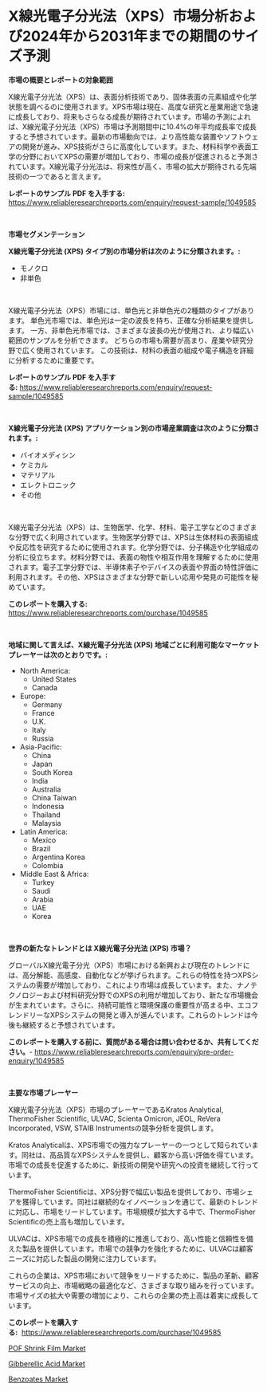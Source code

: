 <p><h1>X線光電子分光法（XPS）市場分析および2024年から2031年までの期間のサイズ予測</h1></p><p><strong>市場の概要とレポートの対象範囲</strong></p>
<p><p>X線光電子分光法（XPS）は、表面分析技術であり、固体表面の元素組成や化学状態を調べるのに使用されます。XPS市場は現在、高度な研究と産業用途で急速に成長しており、将来もさらなる成長が期待されています。市場の予測によれば、X線光電子分光法（XPS）市場は予測期間中に10.4%の年平均成長率で成長すると予想されています。最新の市場動向では、より高性能な装置やソフトウェアの開発が進み、XPS技術がさらに高度化しています。また、材料科学や表面工学の分野においてXPSの需要が増加しており、市場の成長が促進されると予測されています。X線光電子分光法は、将来性が高く、市場の拡大が期待される先端技術の一つであると言えます。</p></p>
<p><strong>レポートのサンプル PDF を入手する:</strong> <a href="https://www.reliableresearchreports.com/enquiry/request-sample/1049585">https://www.reliableresearchreports.com/enquiry/request-sample/1049585</a></p>
<p>&nbsp;</p>
<p><strong>市場セグメンテーション</strong></p>
<p><strong>X線光電子分光法 (XPS) タイプ別の市場分析は次のように分類されます。:</strong></p>
<p><ul><li>モノクロ</li><li>非単色</li></ul></p>
<p>&nbsp;</p>
<p><p>X線光電子分光法（XPS）市場には、単色光と非単色光の2種類のタイプがあります。 単色光市場では、単色光は一定の波長を持ち、正確な分析結果を提供します。 一方、非単色光市場では、さまざまな波長の光が使用され、より幅広い範囲のサンプルを分析できます。 どちらの市場も需要が高まり、産業や研究分野で広く使用されています。 この技術は、材料の表面の組成や電子構造を詳細に分析するために重要です。</p></p>
<p><strong>レポートのサンプル PDF を入手する:</strong>&nbsp;<a href="https://www.reliableresearchreports.com/enquiry/request-sample/1049585">https://www.reliableresearchreports.com/enquiry/request-sample/1049585</a></p>
<p>&nbsp;</p>
<p><strong> X線光電子分光法 (XPS) アプリケーション別の市場産業調査は次のように分類されます。:</strong></p>
<p><ul><li>バイオメディシン</li><li>ケミカル</li><li>マテリアル</li><li>エレクトロニック</li><li>その他</li></ul></p>
<p>&nbsp;</p>
<p><p>X線光電子分光法（XPS）は、生物医学、化学、材料、電子工学などのさまざまな分野で広く利用されています。生物医学分野では、XPSは生体材料の表面組成や反応性を研究するために使用されます。化学分野では、分子構造や化学組成の分析に役立ちます。材料分野では、表面の物性や相互作用を理解するために使用されます。電子工学分野では、半導体素子やデバイスの表面や界面の特性評価に利用されます。その他、XPSはさまざまな分野で新しい応用や発見の可能性を秘めています。</p></p>
<p><strong>このレポートを購入する:</strong>&nbsp; <a href="https://www.reliableresearchreports.com/purchase/1049585">https://www.reliableresearchreports.com/purchase/1049585</a></p>
<p>&nbsp;</p>
<p><strong>地域に関して言えば、X線光電子分光法 (XPS) 地域ごとに利用可能なマーケットプレーヤーは次のとおりです。:</strong></p>
<p><ul>
    <li>
        North America:
        <ul>
            <li>United States</li>
            <li>Canada</li>
        </ul>
    </li>
    <li>
        Europe:
        <ul>
            <li>Germany</li>
            <li>France</li>
            <li>U.K.</li>
            <li>Italy</li>
            <li>Russia</li>
        </ul>
    </li>
    <li>
        Asia-Pacific:
        <ul>
            <li>China</li>
            <li>Japan</li>
            <li>South Korea</li>
            <li>India</li>
            <li>Australia</li>
            <li>China Taiwan</li>
            <li>Indonesia</li>
            <li>Thailand</li>
            <li>Malaysia</li>
        </ul>
    </li>
    <li>
        Latin America:
        <ul>
            <li>Mexico</li>
            <li>Brazil</li>
            <li>Argentina Korea</li>
            <li>Colombia</li>
        </ul>
    </li>
    <li>
        Middle East & Africa:
        <ul>
            <li>Turkey</li>
            <li>Saudi</li>
            <li>Arabia</li>
            <li>UAE</li>
            <li>Korea</li>
        </ul>
    </li>
    </ul></p>
<p>&nbsp;</p>
<p><strong>世界の新たなトレンドとは X線光電子分光法 (XPS) 市場？</strong></p>
<p><p>グローバルX線光電子分光（XPS）市場における新興および現在のトレンドには、高分解能、高感度、自動化などが挙げられます。これらの特性を持つXPSシステムの需要が増加しており、これにより市場は成長しています。また、ナノテクノロジーおよび材料研究分野でのXPSの利用が増加しており、新たな市場機会が生まれています。さらに、持続可能性と環境保護の重要性が高まる中、エコフレンドリーなXPSシステムの開発と導入が進んでいます。これらのトレンドは今後も継続すると予想されています。</p></p>
<p><strong>このレポートを購入する前に、質問がある場合は問い合わせるか、共有してください。</strong>- <a href="https://www.reliableresearchreports.com/enquiry/pre-order-enquiry/1049585">https://www.reliableresearchreports.com/enquiry/pre-order-enquiry/1049585</a></p>
<p>&nbsp;</p>
<p><strong>主要な市場プレーヤー</strong></p>
<p><p>X線光電子分光法（XPS）市場のプレーヤーであるKratos Analytical, ThermoFisher Scientific, ULVAC, Scienta Omicron, JEOL, ReVera Incorporated, VSW, STAIB Instrumentsの競争分析を提供します。</p><p>Kratos Analyticalは、XPS市場での強力なプレーヤーの一つとして知られています。同社は、高品質なXPSシステムを提供し、顧客から高い評価を得ています。市場での成長を促進するために、新技術の開発や研究への投資を継続して行っています。</p><p>ThermoFisher Scientificは、XPS分野で幅広い製品を提供しており、市場シェアを獲得しています。同社は継続的なイノベーションを通じて、最新のトレンドに対応し、市場をリードしています。市場規模が拡大する中で、ThermoFisher Scientificの売上高も増加しています。</p><p>ULVACは、XPS市場での成長を積極的に推進しており、高い性能と信頼性を備えた製品を提供しています。市場での競争力を強化するために、ULVACは顧客ニーズに対応した製品の開発に注力しています。</p><p>これらの企業は、XPS市場において競争をリードするために、製品の革新、顧客サービスの向上、市場戦略の最適化など、さまざまな取り組みを行っています。市場サイズの拡大や需要の増加により、これらの企業の売上高は着実に成長しています。</p></p>
<p><strong>このレポートを購入する:</strong>&nbsp;&nbsp;<a href="https://www.reliableresearchreports.com/purchase/1049585">https://www.reliableresearchreports.com/purchase/1049585</a></p>
<p><p><a href="https://github.com/nicholepatriciadoylenwnrjr0/Market-Research-Report-List-1/blob/main/pof-shrink-film-market.md">POF Shrink Film Market</a></p><p><a href="https://github.com/wwwkeltoum/Market-Research-Report-List-2/blob/main/gibberellic-acid-market.md">Gibberellic Acid Market</a></p><p><a href="https://github.com/gamblestampleyjenny50m5sl6/Market-Research-Report-List-1/blob/main/benzoates-market.md">Benzoates Market</a></p></p>